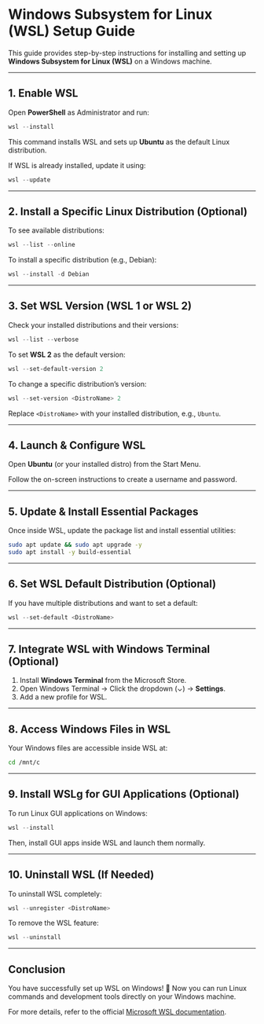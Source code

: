 # Windows Subsystem for Linux (WSL) Setup Guide

This guide provides step-by-step instructions for installing and setting up **Windows Subsystem for Linux (WSL)** on a Windows machine.

---

## **1. Enable WSL**
Open **PowerShell** as Administrator and run:

```powershell
wsl --install
```
This command installs WSL and sets up **Ubuntu** as the default Linux distribution.

If WSL is already installed, update it using:

```powershell
wsl --update
```

---

## **2. Install a Specific Linux Distribution (Optional)**
To see available distributions:

```powershell
wsl --list --online
```

To install a specific distribution (e.g., Debian):

```powershell
wsl --install -d Debian
```

---

## **3. Set WSL Version (WSL 1 or WSL 2)**
Check your installed distributions and their versions:

```powershell
wsl --list --verbose
```

To set **WSL 2** as the default version:

```powershell
wsl --set-default-version 2
```

To change a specific distribution’s version:

```powershell
wsl --set-version <DistroName> 2
```
Replace `<DistroName>` with your installed distribution, e.g., `Ubuntu`.

---

## **4. Launch & Configure WSL**
Open **Ubuntu** (or your installed distro) from the Start Menu.

Follow the on-screen instructions to create a username and password.

---

## **5. Update & Install Essential Packages**
Once inside WSL, update the package list and install essential utilities:

```bash
sudo apt update && sudo apt upgrade -y
sudo apt install -y build-essential
```

---

## **6. Set WSL Default Distribution (Optional)**
If you have multiple distributions and want to set a default:

```powershell
wsl --set-default <DistroName>
```

---

## **7. Integrate WSL with Windows Terminal (Optional)**
1. Install **Windows Terminal** from the Microsoft Store.
2. Open Windows Terminal → Click the dropdown (⌄) → **Settings**.
3. Add a new profile for WSL.

---

## **8. Access Windows Files in WSL**
Your Windows files are accessible inside WSL at:

```bash
cd /mnt/c
```

---

## **9. Install WSLg for GUI Applications (Optional)**
To run Linux GUI applications on Windows:

```powershell
wsl --install
```

Then, install GUI apps inside WSL and launch them normally.

---

## **10. Uninstall WSL (If Needed)**
To uninstall WSL completely:

```powershell
wsl --unregister <DistroName>
```

To remove the WSL feature:

```powershell
wsl --uninstall
```

---

## **Conclusion**
You have successfully set up WSL on Windows! 🚀 Now you can run Linux commands and development tools directly on your Windows machine.

For more details, refer to the official [Microsoft WSL documentation](https://learn.microsoft.com/en-us/windows/wsl/).

